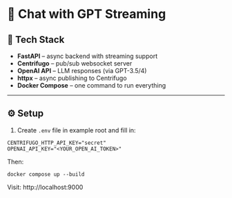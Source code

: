 # 🧠 Chat with GPT Streaming

## 🧰 Tech Stack

- **FastAPI** – async backend with streaming support
- **Centrifugo** – pub/sub websocket server
- **OpenAI API** – LLM responses (via GPT-3.5/4)
- **httpx** – async publishing to Centrifugo
- **Docker Compose** – one command to run everything

---

## ⚙️ Setup

1. Create `.env` file in example root and fill in:

```env
CENTRIFUGO_HTTP_API_KEY="secret"
OPENAI_API_KEY="<YOUR_OPEN_AI_TOKEN>"
```

Then:

```
docker compose up --build
```

Visit: http://localhost:9000
